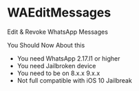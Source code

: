 # WAEditMessages
Edit &amp; Revoke WhatsApp Messages 


You Should Now About this 

- You need WhatsApp 2.17.l1 or higher
- You need Jailbroken device 
- You need to be on 8.x.x 9.x.x 
- Not full compatible with iOS 10 Jailbreak  
